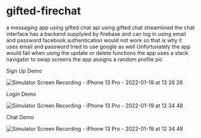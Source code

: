 # gifted-firechat
a messaging app using gifted chat api
using gifted chat streamlined the chat interface 
has a backend supplyied by firebase and can log in using email and password 
facebook authentication would not work so that is why it uses email and password
tried to use google as well 
Unfortunately the app would fail when using the update or delete functions 
the app uses a stack navigator to swap screens 
the app assigns a random profile pic 

Sign Up Demo



![Simulator Screen Recording - iPhone 13 Pro - 2022-01-19 at 13 26 26](https://user-images.githubusercontent.com/67383929/150208963-bcba0480-8e58-4609-b212-6f0092deb750.gif)

Login Demo



![Simulator Screen Recording - iPhone 13 Pro - 2022-01-19 at 12 34 48](https://user-images.githubusercontent.com/67383929/150209021-eadd8cf2-7f73-4ca2-ae49-fdec2d052b6b.gif)


Chat Demo



![Simulator Screen Recording - iPhone 13 Pro - 2022-01-19 at 12 34 48](https://user-images.githubusercontent.com/67383929/150208091-90c01689-b04b-487d-8a58-ddf15bfe2fff.gif)
